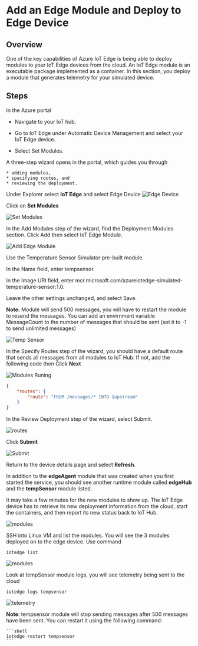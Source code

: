 # Add an Edge Module and Deploy to Edge Device

## Overview

One of the key capabilities of Azure IoT Edge is being able to deploy modules to your IoT Edge devices from the cloud. An IoT Edge module is an executable package implemented as a container. In this section, you deploy a module that generates telemetry for your simulated device.

## Steps

In the Azure portal

* Navigate to your IoT hub.

* Go to IoT Edge under Automatic Device Management and select your IoT Edge device.

* Select Set Modules.
  
A three-step wizard opens in the portal, which guides you through

    * adding modules,
    * specifying routes, and
    * reviewing the deployment.

Under Explorer select **IoT Edge** and select Edge Device
![Edge Device](/edgemodule/images/01_iot_edge_device.png)

Click on **Set Modules**

![Set Modules](/edgemodule/images/02_iot_edge_set_modules.png)

In the Add Modules step of the wizard, find the Deployment Modules section. Click Add then select IoT Edge Module.

![Add Edge Module](/edgemodule/images/03_edge_module.png)

Use the Temperature Sensor Simulator pre-built module.

In the Name field, enter tempsensor.

In the Image URI field, enter mcr.microsoft.com/azureiotedge-simulated-temperature-sensor:1.0.

Leave the other settings unchanged, and select Save.

**Note:** Module will send 500 messages, you will have to restart the module to resend the messages. You can add an envirnment variable MessageCount to the number of messages that should be sent (set it to -1 to send unlimited messages)


![Temp Sensor](/edgemodule/images/04_edge_tempsensor.png)

In the Specify Routes step of the wizard, you should have a default route that sends all messages from all modules to IoT Hub. If not, add the following code then Click **Next**

![Modules Runing](/edgemodule/images/05_edge_module_running.png)

```json
{
    "routes": {
        "route": "FROM /messages/* INTO $upstream"
    }
}
```

In the Review Deployment step of the wizard, select Submit.

![routes](/edgemodule/images/06_edge_module_routes.png)

Click **Submit**

![Submit](/edgemodule/images/07_edge_module_submit.png)

Return to the device details page and select **Refresh**.

In addition to the **edgeAgent** module that was created when you first started the service, you should see another runtime module called **edgeHub** and the **tempSensor** module listed.

It may take a few minutes for the new modules to show up. The IoT Edge device has to retrieve its new deployment information from the cloud, start the containers, and then report its new status back to IoT Hub.

![modules](/edgemodule/images/08_edge_module_deployed.png)

SSH into Linux VM and list the modules. You will see the 3 modules deployed on to the edge device. Use command

```linux
iotedge list
```

![modules](/edgemodule/images/09_edge_deployed_modules.png)

Look at tempSensor module logs, you will see telemetry being sent to the cloud

```linux
iotedge logs tempsensor
```

![telemetry](/edgemodule/images/10_edge_telemetry.png)

 **Note**: tempsensor module will stop sending messages after 500 messages have been sent. You can restart it using the following command:

    ```shell
    iotedge restart tempsensor
    ```